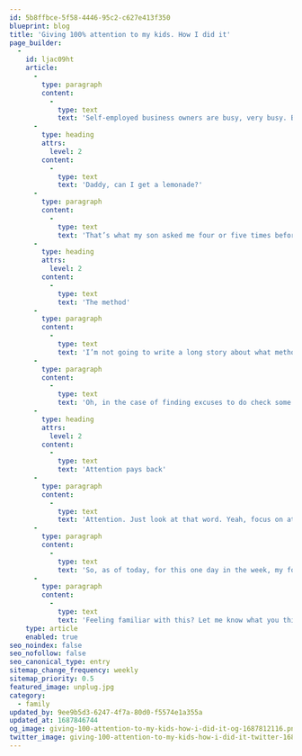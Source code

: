 ```yaml
---
id: 5b8ffbce-5f58-4446-95c2-c627e413f350
blueprint: blog
title: 'Giving 100% attention to my kids. How I did it'
page_builder:
  -
    id: ljac09ht
    article:
      -
        type: paragraph
        content:
          -
            type: text
            text: 'Self-employed business owners are busy, very busy. Being productive, checking and responding to email and social media and keeping in contact with your clients and your network. Just a few things self-employed business owners need to take care of every day. But what if all that work is standing in the way of a great day with your kids?'
      -
        type: heading
        attrs:
          level: 2
        content:
          -
            type: text
            text: 'Daddy, can I get a lemonade?'
      -
        type: paragraph
        content:
          -
            type: text
            text: 'That’s what my son asked me four or five times before he padded me on my leg to beg for attention on my weekly day off . Well, daddy was buried in his phone reading email and his twitter timeline. This moment, just a few days ago, helped me to decide what I did today. Use my phone only to answer calls from my wife, family, friends and other non-business callers and focus on my kids. OK, and to check the weather when I need to go out with the kids and the dog.'
      -
        type: heading
        attrs:
          level: 2
        content:
          -
            type: text
            text: 'The method'
      -
        type: paragraph
        content:
          -
            type: text
            text: 'I’m not going to write a long story about what methods there are to focus and leave your business out of sight for just one day. It’s very simple to be honest. If you feel distracted from your children, determine what the distraction is and eliminate it. Stop! Don’t fold your iPad in two or dump your Nexus 6 in the toilet. Just turn notifications off. No sound, no flashing light and no notification in the notification area. That’s where it starts. This way you have to initiate the need for information, and that’s the exact moment you can say to yourself: No, not today! That summarizes the method. There’s nothing more to it. Just do it (Sorry Nike, it is/was a great slogan).'
      -
        type: paragraph
        content:
          -
            type: text
            text: 'Oh, in the case of finding excuses to do check some things during your day off, THERE ARE NO EXCUSES.'
      -
        type: heading
        attrs:
          level: 2
        content:
          -
            type: text
            text: 'Attention pays back'
      -
        type: paragraph
        content:
          -
            type: text
            text: 'Attention. Just look at that word. Yeah, focus on attention. It pays back, being there for your kids, not just physically, pays back right away. Conversations between the kids and me are more relaxed, I answer immediately when they ask something, I see what happens as it happens, I can help when needed, etc. etc. All positive things that pay back by means of your kids enjoying your presence. That should be enough right?'
      -
        type: paragraph
        content:
          -
            type: text
            text: 'So, as of today, for this one day in the week, my focus is on my kids and not on my phone/tablet/laptop/desktop/iWatch or other distract-from-kids-technology.'
      -
        type: paragraph
        content:
          -
            type: text
            text: 'Feeling familiar with this? Let me know what you think or did to get out of it. I’m really interested.'
    type: article
    enabled: true
seo_noindex: false
seo_nofollow: false
seo_canonical_type: entry
sitemap_change_frequency: weekly
sitemap_priority: 0.5
featured_image: unplug.jpg
category:
  - family
updated_by: 9ee9b5d3-6247-4f7a-80d0-f5574e1a355a
updated_at: 1687846744
og_image: giving-100-attention-to-my-kids-how-i-did-it-og-1687812116.png
twitter_image: giving-100-attention-to-my-kids-how-i-did-it-twitter-1687812116.png
---
```

